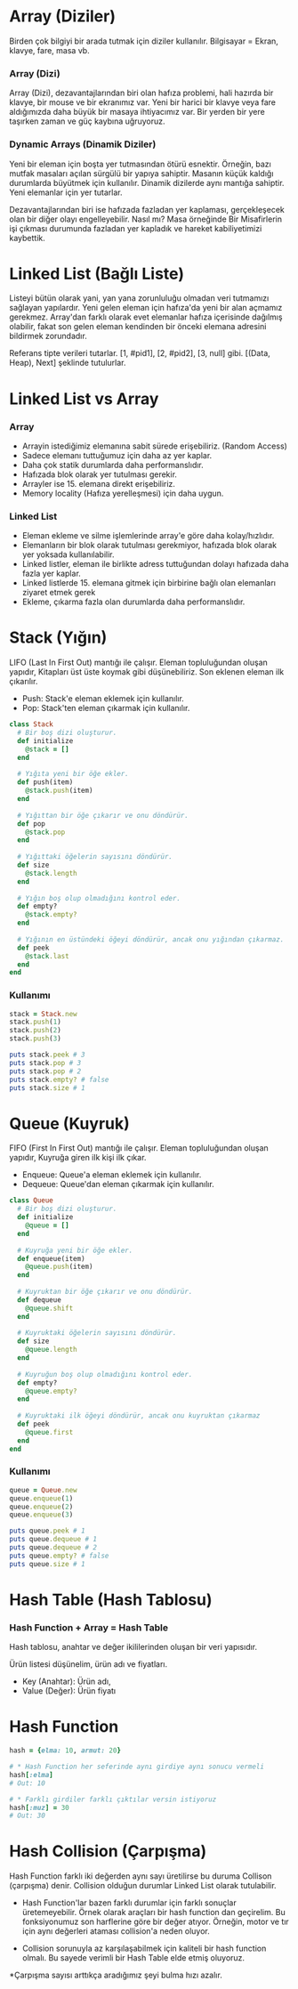# Array (Diziler)

Birden çok bilgiyi bir arada tutmak için diziler kullanılır.
Bilgisayar = Ekran, klavye, fare, masa vb.

### Array (Dizi)
Array (Dizi), dezavantajlarından biri olan hafıza problemi, hali hazırda bir klavye, bir mouse ve bir ekranımız var. Yeni bir harici bir klavye veya fare aldığımızda daha büyük bir masaya ihtiyacımız var. 
Bir yerden bir yere taşırken zaman ve güç kaybına uğruyoruz.

### Dynamic Arrays  (Dinamik Diziler)
Yeni bir eleman için boşta yer tutmasından ötürü esnektir. 
Örneğin, bazı mutfak masaları açılan sürgülü bir yapıya sahiptir. Masanın küçük kaldığı durumlarda büyütmek için kullanılır. Dinamik dizilerde aynı mantığa sahiptir. Yeni elemanlar için yer tutarlar.

Dezavantajlarından biri ise hafızada fazladan yer kaplaması, gerçekleşecek olan bir diğer olayı engelleyebilir. 
Nasıl mı? Masa örneğinde Bir Misafirlerin işi çıkması durumunda fazladan yer kapladık ve hareket kabiliyetimizi kaybettik.


# Linked List (Bağlı Liste)
Listeyi bütün olarak yani, yan yana zorunluluğu olmadan veri tutmamızı sağlayan yapılardır. Yeni gelen eleman için hafıza'da yeni bir alan açmamız gerekmez. Array'dan farklı olarak evet elemanlar hafıza içerisinde dağılmış olabilir, fakat son gelen eleman kendinden bir önceki elemana adresini bildirmek zorundadır.

Referans tipte verileri tutarlar. [1, #pid1], [2, #pid2], [3, null] gibi. [(Data, Heap), Next] şeklinde tutulurlar.


# Linked List vs Array

### Array
* Arrayin istediğimiz elemanına sabit sürede erişebiliriz. (Random Access)
* Sadece elemanı tuttuğumuz için daha az yer kaplar.
* Daha çok statik durumlarda daha performanslıdır.
* Hafızada blok olarak yer tutulması gerekir.
* Arrayler ise 15. elemana direkt erişebiliriz.
* Memory locality (Hafıza yerelleşmesi) için daha uygun.
  
### Linked List
* Eleman ekleme ve silme işlemlerinde array'e göre daha kolay/hızlıdır.
* Elemanların bir blok olarak tutulması gerekmiyor, hafızada blok olarak yer yoksada kullanılabilir.
* Linked listler, eleman ile birlikte adress tuttuğundan dolayı hafızada daha fazla yer kaplar.
* Linked listlerde 15. elemana gitmek için birbirine bağlı olan elemanları ziyaret etmek gerek
* Ekleme, çıkarma fazla olan durumlarda daha performanslıdır.

# Stack (Yığın)
LIFO (Last In First Out) mantığı ile çalışır. Eleman topluluğundan oluşan yapıdır, 
Kitapları üst üste koymak gibi düşünebiliriz. Son eklenen eleman ilk çıkarılır.

* Push: Stack'e eleman eklemek için kullanılır.
* Pop: Stack'ten eleman çıkarmak için kullanılır.


```ruby
class Stack
  # Bir boş dizi oluşturur.
  def initialize
    @stack = []
  end
  
  # Yığıta yeni bir öğe ekler.
  def push(item)
    @stack.push(item)
  end
  
  # Yığıttan bir öğe çıkarır ve onu döndürür.
  def pop
    @stack.pop
  end
  
  # Yığıttaki öğelerin sayısını döndürür.
  def size
    @stack.length
  end
  
  # Yığın boş olup olmadığını kontrol eder.
  def empty?
    @stack.empty?
  end
  
  # Yığının en üstündeki öğeyi döndürür, ancak onu yığından çıkarmaz.
  def peek
    @stack.last
  end
end
```
### Kullanımı
```ruby
stack = Stack.new
stack.push(1)
stack.push(2)
stack.push(3)

puts stack.peek # 3
puts stack.pop # 3
puts stack.pop # 2
puts stack.empty? # false
puts stack.size # 1
```

# Queue (Kuyruk)
FIFO (First In First Out) mantığı ile çalışır. Eleman topluluğundan oluşan yapıdır,
Kuyruğa giren ilk kişi ilk çıkar.

* Enqueue: Queue'a eleman eklemek için kullanılır.
* Dequeue: Queue'dan eleman çıkarmak için kullanılır.

```ruby
class Queue
  # Bir boş dizi oluşturur.
  def initialize
    @queue = []
  end
  
  # Kuyruğa yeni bir öğe ekler.
  def enqueue(item)
    @queue.push(item)
  end
  
  # Kuyruktan bir öğe çıkarır ve onu döndürür.
  def dequeue
    @queue.shift
  end
  
  # Kuyruktaki öğelerin sayısını döndürür.
  def size
    @queue.length
  end
  
  # Kuyruğun boş olup olmadığını kontrol eder.
  def empty?
    @queue.empty?
  end
  
  # Kuyruktaki ilk öğeyi döndürür, ancak onu kuyruktan çıkarmaz
  def peek
    @queue.first
  end
end
```
### Kullanımı
```ruby
queue = Queue.new
queue.enqueue(1)
queue.enqueue(2)
queue.enqueue(3)

puts queue.peek # 1
puts queue.dequeue # 1
puts queue.dequeue # 2
puts queue.empty? # false
puts queue.size # 1
```

# Hash Table (Hash Tablosu)
### Hash Function + Array = Hash Table
Hash tablosu, anahtar ve değer ikililerinden oluşan bir veri yapısıdır.

Ürün listesi düşünelim, ürün adı ve fiyatları.
* Key (Anahtar): Ürün adı, 
* Value (Değer): Ürün fiyatı

# Hash Function

```ruby
hash = {elma: 10, armut: 20}

# * Hash Function her seferinde aynı girdiye aynı sonucu vermeli
hash[:elma] 
# Out: 10

# * Farklı girdiler farklı çıktılar versin istiyoruz
hash[:muz] = 30
# Out: 30
```

# Hash Collision (Çarpışma)
Hash Function farklı iki değerden aynı sayı üretilirse bu duruma Collison (çarpışma) denir.
Collision olduğun durumlar Linked List olarak tutulabilir.

* Hash Function'lar bazen farklı durumlar için farklı sonuçlar üretemeyebilir. Örnek olarak araçları bir hash function dan geçirelim. Bu fonksiyonumuz son harflerine göre bir değer atıyor. Örneğin, motor ve tır için aynı değerleri ataması collision'a neden oluyor.

* Collision sorunuyla az karşılaşabilmek için kaliteli bir hash function olmalı. Bu sayede verimli bir Hash Table elde etmiş oluyoruz.

*Çarpışma sayısı arttıkça aradığımız şeyi bulma hızı azalır.
